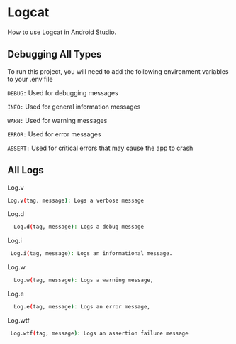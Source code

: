 
# Logcat

How to use Logcat in Android Studio.


## Debugging All Types

To run this project, you will need to add the following environment variables to your .env file

`DEBUG:` Used for debugging messages

`INFO:` Used for general information messages

`WARN:` Used for warning messages

`ERROR:` Used for error messages

`ASSERT:` Used for critical errors that may cause the app to crash



## All Logs

Log.v

```bash
Log.v(tag, message): Logs a verbose message
```

Log.d

```bash
  Log.d(tag, message): Logs a debug message
```

Log.i

```bash
 Log.i(tag, message): Logs an informational message.
```

Log.w

```bash
  Log.w(tag, message): Logs a warning message,
```

Log.e

```bash
  Log.e(tag, message): Logs an error message,
```

Log.wtf

```bash
 Log.wtf(tag, message): Logs an assertion failure message
```



